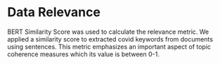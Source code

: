 # Data Relevance
BERT Similarity Score was used to calculate the relevance metric. We applied a similarity score to extracted covid keywords from documents using sentences. This metric emphasizes an important aspect of topic coherence measures which its value is between 0-1. 
